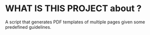# WHAT IS THIS PROJECT about ?

A script that generates PDF templates of multiple pages given some predefined guidelines.